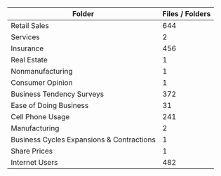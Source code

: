 | Folder                                    |   Files / Folders |
|-------------------------------------------|-------------------|
| Retail Sales                              |               644 |
| Services                                  |                 2 |
| Insurance                                 |               456 |
| Real Estate                               |                 1 |
| Nonmanufacturing                          |                 1 |
| Consumer Opinion                          |                 1 |
| Business Tendency Surveys                 |               372 |
| Ease of Doing Business                    |                31 |
| Cell Phone Usage                          |               241 |
| Manufacturing                             |                 2 |
| Business Cycles Expansions & Contractions |                 1 |
| Share Prices                              |                 1 |
| Internet Users                            |               482 |